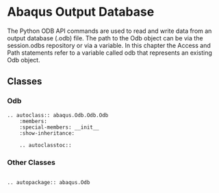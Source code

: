 # Abaqus Output Database

The Python ODB API commands are used to read and write data from an output database (.odb) file. The path to the Odb object can be via the session.odbs repository or via a variable. In this chapter the Access and Path statements refer to a variable called odb that represents an existing Odb object.

## Classes

### Odb

```{eval-rst}
.. autoclass:: abaqus.Odb.Odb.Odb
    :members:
    :special-members: __init__
    :show-inheritance:

    .. autoclasstoc::
```

### Other Classes

```{eval-rst}

.. autopackage:: abaqus.Odb
```
